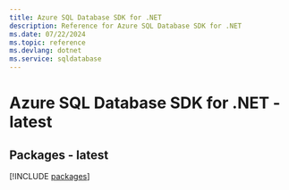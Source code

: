 ```yaml
---
title: Azure SQL Database SDK for .NET
description: Reference for Azure SQL Database SDK for .NET
ms.date: 07/22/2024
ms.topic: reference
ms.devlang: dotnet
ms.service: sqldatabase
---
```

# Azure SQL Database SDK for .NET - latest
## Packages - latest
[!INCLUDE [packages](sql-database-index.md)]